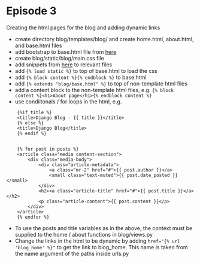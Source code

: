 # Episode 3
Creating the html pages for the blog and adding dynamic links

- create directory blog/templates/blog/ and create home.html, about.html, and base.html files
- add bootstrap to base.html file from [here](https://getbootstrap.com/docs/4.0/getting-started/introduction/#starter-template)
- create blog/static/blog/main.css file
- add snippets from [here](https://github.com/CoreyMSchafer/code_snippets/tree/master/Django_Blog/snippets) to relevant files
- add `{% load static %}` to top of base.html to load the css
- add `{% block content %}{% endblock %}` to base.html
- add `{% extends "blog/base.html" %}` to top of non-template html files
- add a content block to the non-template html files, e.g. `{% block content %}<h1>About page</h1>{% endblock content %}`
- use condiitonals / for loops in the html, e.g.

```
    {%if title %}
    <title>Django Blog - {{ title }}</title>
    {% else %}
    <title>Django Blog</title>
    {% endif %}


    {% for post in posts %}
    <article class="media content-section">
        <div class="media-body">
            <div class="article-metadata">
                <a class="mr-2" href="#">{{ post.author }}</a>
                <small class="text-muted">{{ post.date_posted }}</small>
            </div>
            <h2><a class="article-title" href="#">{{ post.title }}</a></h2>
            <p class="article-content">{{ post.content }}</p>
        </div>
    </article>
    {% endfor %}
```

- To use the posts and title variables as in the above, the context must be supplied to the home / about functions in blog/views.py
- Change the links in the html to be dynamic by adding `href="{% url 'blog_home' %}"` to get the link to blog_home. This name is taken from the name argument of the paths inside urls.py